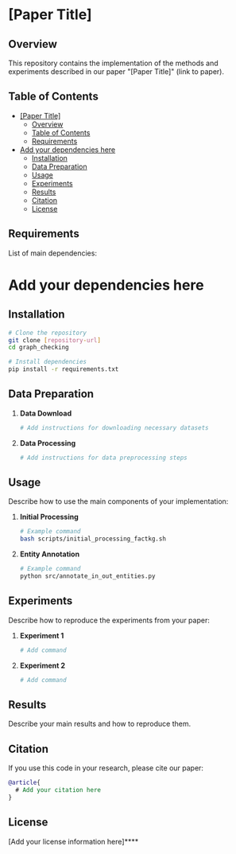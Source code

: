 # [Paper Title]

## Overview
This repository contains the implementation of the methods and experiments described in our paper "[Paper Title]" (link to paper).

## Table of Contents
- [\[Paper Title\]](#paper-title)
  - [Overview](#overview)
  - [Table of Contents](#table-of-contents)
  - [Requirements](#requirements)
- [Add your dependencies here](#add-your-dependencies-here)
  - [Installation](#installation)
  - [Data Preparation](#data-preparation)
  - [Usage](#usage)
  - [Experiments](#experiments)
  - [Results](#results)
  - [Citation](#citation)
  - [License](#license)

## Requirements
List of main dependencies:
# Add your dependencies here

## Installation
```bash
# Clone the repository
git clone [repository-url]
cd graph_checking

# Install dependencies
pip install -r requirements.txt
```

## Data Preparation
1. **Data Download**
   ```bash
   # Add instructions for downloading necessary datasets
   ```

2. **Data Processing**
   ```bash
   # Add instructions for data preprocessing steps
   ```

## Usage
Describe how to use the main components of your implementation:

1. **Initial Processing**
   ```bash
   # Example command
   bash scripts/initial_processing_factkg.sh
   ```

2. **Entity Annotation**
   ```bash
   # Example command
   python src/annotate_in_out_entities.py
   ```

## Experiments
Describe how to reproduce the experiments from your paper:

1. **Experiment 1**
   ```bash
   # Add command
   ```

2. **Experiment 2**
   ```bash
   # Add command
   ```

## Results
Describe your main results and how to reproduce them.

## Citation
If you use this code in your research, please cite our paper:
```bibtex
@article{
  # Add your citation here
}
```

## License
[Add your license information here]****